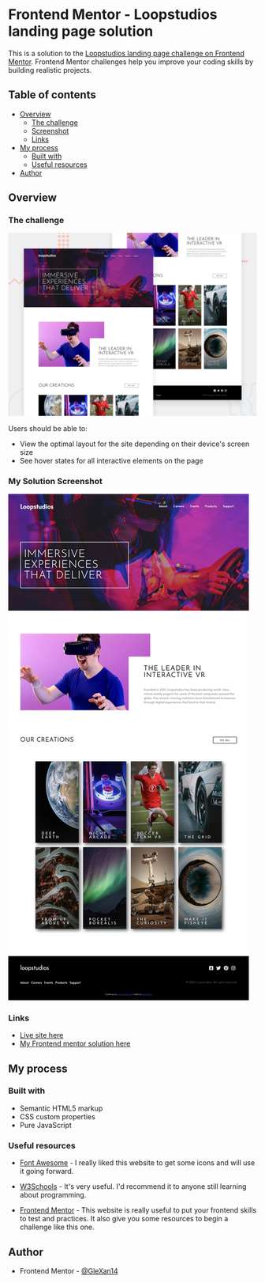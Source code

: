 # Frontend Mentor - Loopstudios landing page solution

This is a solution to the [Loopstudios landing page challenge on Frontend Mentor](https://www.frontendmentor.io/challenges/loopstudios-landing-page-N88J5Onjw). Frontend Mentor challenges help you improve your coding skills by building realistic projects. 

## Table of contents

- [Overview](#overview)
  - [The challenge](#the-challenge)
  - [Screenshot](#screenshot)
  - [Links](#links)
- [My process](#my-process)
  - [Built with](#built-with)
  - [Useful resources](#useful-resources)
- [Author](#author)


## Overview

### The challenge

![Design preview for the Loopstudios landing page challenge](./design/desktop-preview.jpg)


Users should be able to:

- View the optimal layout for the site depending on their device's screen size
- See hover states for all interactive elements on the page

### My Solution Screenshot

![Design preview for the Loopstudios landing page solution](./design/mine/page.jpeg)


### Links

- [Live site here](https://glexan14.github.io/Home-Page-Template/)
- [My Frontend mentor solution here](https://www.frontendmentor.io/solutions/a-newbies-solution-html-css-and-pure-javascript-FAbdqcisC)


## My process

### Built with

- Semantic HTML5 markup
- CSS custom properties
- Pure JavaScript


### Useful resources

- [Font Awesome](https://fontawesome.com/) - I really liked this website to get some icons and will use it going forward.
- [W3Schools](https://www.w3schools.com/) - It's very useful. I'd recommend it to anyone still learning about programming.

- [Frontend Mentor](https://www.frontendmentor.io/challenges) - This website is really useful to put your frontend skills to test and practices. It also give you some resources to begin a challenge like this one.


## Author

- Frontend Mentor - [@GleXan14](https://www.frontendmentor.io/profile/GleXan14)
